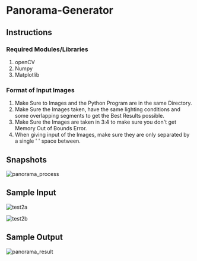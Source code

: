 # Panorama-Generator

## Instructions
### Required Modules/Libraries
1. openCV
2. Numpy
3. Matplotlib

### Format of Input Images
1. Make Sure to Images and the Python Program are in the same Directory.
2. Make Sure the Images taken, have the same lighting conditions and some overlapping segments to get the Best Results possible.
3. Make Sure the Images are taken in 3:4 to make sure you don't get Memory Out of Bounds Error.
4. When giving input of the Images, make sure they are only separated by a single ' ' space between.

## Snapshots
![panorama_process](https://github.com/user-attachments/assets/a5a67d22-f1d7-4f90-bc98-fd239ee4da47)

## Sample Input
![test2a](https://github.com/user-attachments/assets/5fc3e010-c187-4927-bfe7-2bcf9538591b)

![test2b](https://github.com/user-attachments/assets/1324677b-6162-4e8b-a4f6-6300f4d107d3)

## Sample Output
![panorama_result](https://github.com/user-attachments/assets/e609db12-94c4-4488-9316-0553ad5f866e)
